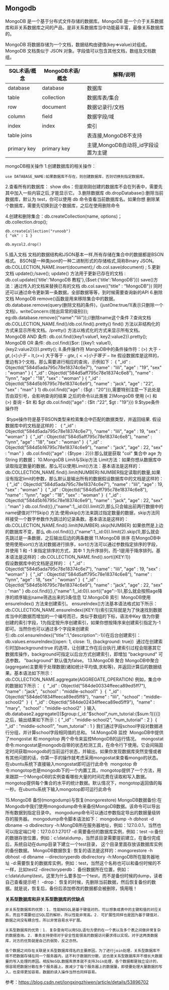 ## Mongodb ##

MongoDB 是一个基于分布式文件存储的数据库。MongoDB 是一个介于关系数据库和非关系数据库之间的产品，是非关系数据库当中功能最丰富，最像关系数据库的。

MongoDB 将数据存储为一个文档，数据结构由键值(key=>value)对组成。MongoDB 文档类似于 JSON 对象。字段值可以包含其他文档，数组及文档数组。

| SQL术语/概念 | MongoDB术语/概念 | 解释/说明                           |
| ------------ | ---------------- | ----------------------------------- |
| database     | database         | 数据库                              |
| table        | collection       | 数据库表/集合                       |
| row          | document         | 数据记录行/文档                     |
| column       | field            | 数据字段/域                         |
| index        | index            | 索引                                |
| table joins  |                  | 表连接,MongoDB不支持                |
| primary key  | primary key      | 主键,MongoDB自动将_id字段设置为主键 |

mongoDB相关操作
1.创建数据库的相关操作：

```
use DATABASE_NAME:如果数据库不存在，则创建数据库，否则切换到指定数据库。
```

2.查看所有的数据库：
    show dbs：但是刚刚创建的数据库不会在列表中，需要先其中加入一些内容之后,才能显示它。
3.删除数据库
    db.dropDatabase():删除当前数据库，默认为 test，你可以使用 db 命令查看当前数据库名。如果你想
删除某个数据库，需要先切换到这个数据库，之后在使用删除命令

4.创建和删除集合：db.createCollection(name, options)；db.collection.drop();

```
db.createCollection("runoob")
{ "ok" : 1 }

db.mycol2.drop()
```

5.插入文档
    文档的数据结构和JSON基本一样,所有存储在集合中的数据都是BSON格式。
    BSON是一种类json的一种二进制形式的存储格式,简称Binary JSON。
    db.COLLECTION_NAME.insert(document);/ db.col.save(document) ;
5.更新文档
    update();/save();
    update() 方法用于更新已存在的文档 : db.col.update({'title':'MongoDB 教程'},{$set:{'title':'MongoDB'}})
    save()方法：通过传入的文档来替换已有的文档 db.col.save({"title" : "MongoDB"})
    同时还可以通过命令更新第一条数据，全部数据等等，到时候需要查询新的API
6.删除文档
    MongoDB remove()函数是用来移除集合中的数据。
    db.database.remove(query(删除文档的条件)，{justOne:true/1(表示只删除一个文档)，writeConcern:(抛出异常的级别)});
    eg:db.database.remove({"name":"lili"});//删除name这个条件
7.查询文档
    db.COLLECTION_NAME.find()/db.col.find().pretty()
    find() 方法以非结构化的方式来显示所有文档。/pretty() 方法以格式化的方式来显示所有文档。
    MongoDB AND 条件:
        db.col.find({key1:value1, key2:value2}).pretty();
    MongoDB OR 条件:
        db.col.find({​$or: [{key1: value1}, {key2:value2}]}).pretty();
8.条件操作符
    MangoDB中的条件操作符：(>) 大于 - $gt,(<) 小于 - ​$lt,(>=) 大于等于 - $gte,(<= ) 小于等于 - ​$lte
    假设数据库是这样的，里边有3个文档，那么需要进行相应的查询，示例如下：
    { "_id" : ObjectId("584d5ada795c78e18374c6e7"), "name" : "lili", "age" : "19", "sex" : "woman" }
    { "_id" : ObjectId("584d5aff795c78e18374c6e8"), "name" : "lynn", "age" : "18", "sex" : "woman" }
    { "_id" : ObjectId("584d5b16795c78e18374c6e9"), "name" : "jack", "age" : "22", "sex" : "man" }
    1) db.col.find({"age" : {$gt : "20"}}),需要特别注意一下此处是否由双引号，会影响查询的结果
之后的命令以此类推
	2)MongoDB 使用 (<) 和 (>) 查询 - ​$lt 和 $gt
	db.col.find({"age" : {$lt :"22", $gt : "19"}})
9.​$type条件操作符

​    $type操作符是基于BSON类型来检索集合中匹配的数据类型，并返回结果. 假设数据库中的文档是这样的：
​     { "_id" : ObjectId("584d5ada795c78e18374c6e7"), "name" : "lili", "age" : 19, "sex" : "woman" }
​     { "_id" : ObjectId("584d5aff795c78e18374c6e8"), "name" : "lynn", "age" : "18", "sex" : "woman" }
​     { "_id" : ObjectId("584d5b16795c78e18374c6e9"), "name" : "jack", "age" : 22, "sex" : "man" }
​     db.col.find({"age" : {$type : 2}}):那么就是获取 "col" 集合中 age 为 String 的数据；
10.MongoDB Limit与Skip方法
​     Limit方法：如果你想从数据库中读取指定数量的数据，那么可以使用Limit()方法：
​    基本语法是这样的：db.COLLECTION_NAME.find().limit(NUMBER):NUMBER指定读取的数量,如果没有指定limit的参数，那么默认是输出所有的数据
​     假设数据库中的文档是这样的：
​     { "_id" : ObjectId("584d5ada795c78e18374c6e7"), "name" : "lili", "age" : 19, "sex" : "woman" }
​     { "_id" : ObjectId("584d5aff795c78e18374c6e8"), "name" : "lynn", "age" : "18", "sex" : "woman" }
​     { "_id" : ObjectId("584d5b16795c78e18374c6e9"), "name" : "jack", "age" : 22, "sex" : "man" }
​     db.col.find({},{"name":1,_id:0}).limit(2),那么只会输出前两行数据中的name键值对???
​     Skip() 方法:使用skip()方法来跳过指定数量的数据，skip方法同样接受一个数字参数作为跳过的记录条数。
​    基本语法是这样的：db.COLLECTION_NAME.find().limit(NUMBER).skip(NUMBER)
​        如果依然是上边的数据库不变，那么 db.col.find({},{"name":1,_id:0}).limit(2).skip(1),那么就会先跳过是一条数据，之后输出后边的两条数据
11.MongoDB 排序
​    在MongoDB中使用使用sort()方法对数据进行排序，sort()方法可以通过参数指定排序的字段，
​    并使用 1 和 -1 来指定排序的方式，其中 1 为升序排列，而-1是用于降序排列。
​    基本语法是这样的：db.COLLECTION_NAME.find().sort({KEY:1})	
​    假设数据库中的文档是这样的：
​     { "_id" : ObjectId("584d5ada795c78e18374c6e7"), "name" : "lili", "age" : 19, "sex" : "woman" }
​     { "_id" : ObjectId("584d5aff795c78e18374c6e8"), "name" : "lynn", "age" : 18, "sex" : "woman" }
​     { "_id" : ObjectId("584d5b16795c78e18374c6e9"), "name" : "jack", "age" : 22, "sex" : "man" }
​    db.col.find({},{"name":1,_id:0}).sort({"age":-1}),那么就会按照age降序的顺序输出name筛选出来的3条信息
12.MongoDB 索引
​    MongoDB使用 ensureIndex() 方法来创建索引。
​    ensureIndex()方法基本语法格式如下所示：db.COLLECTION_NAME.ensureIndex({KEY:1})
​    索引实际就是为了快速找到数据库当中的数据而增加的一个编号而已，类似于数组的下标，语法中 
​    Key 值为你要创建的索引字段，1为指定按升序创建索引，如果你想按降序来创建索引指定为-1即可。
​    当然你也可以通过多个字段来创建索引:db.col.ensureIndex({"title":1,"description":-1})
​    在后台创建索引：
​        db.values.ensureIndex({open: 1, close: 1}, {background: true})
​    通过在创建索引时加background:true 的选项，让创建工作在后台执行,建索引过程会阻塞其它数据库操作，background可指定以后台方式创建索引，即增加      	"background" 可选参数。 "background" 默认值为false。
13.MongoDB 聚合
​    MongoDB中聚合(aggregate)主要用于处理数据(诸如统计平均值,求和等)，并返回计算后的数据结果。基本语法如下所示：
​    db.COLLECTION_NAME.aggregate(AGGREGATE_OPERATION)
​    例如，集合中的数据如下所示：
​    {
​    "_id" : ObjectId("584de00334ffeeca89ed5ff7"),
​    "name" : "jack",
​    "school" : "middle-school1"
​    }
​    {
​    "_id" : ObjectId("584de01834ffeeca89ed5ff8"),
​    "name" : "lili",
​    "school" : "middle-school2"
​    }
​    {
​    "_id" : ObjectId("584de02434ffeeca89ed5ff9"),
​    "name" : "mary",
​    "school" : "middle-school2"
​    }
​    输入db.database2.aggregate([{$group:{_id:"$school",num_tutorial:{$sum:1}}}])之后，输出结果如下所示：
​    { "_id" : "middle-school2", "num_tutorial" : 2 }
​    { "_id" : "middle-school1", "num_tutorial" : 1 }
​    我们通过字段school字段对数据进行分组，并计算school字段相同值的总和。
14.MongoDB 监控
​    MongoDB中提供了mongostat 和 mongotop 两个命令来监控MongoDB的运行情况。
​    mongostat 命令:mongostat是mongodb自带的状态检测工具，在命令行下使用。它会间隔固定时间获取mongodb的当前运行状态，并输出。
​    如果你发现数据库突然变慢或者有其他问题的话，你第一手的操作就考虑采用mongostat来查看mongo的状态。 
​    在ubuntu系统下直接输入mongostat即可运行此命令
​    mongotop 命令:mongotop也是mongodb下的一个内置工具，mongotop提供了一个方法，用来跟踪一个MongoDB的实例
​    查看哪些大量的时间花费在读取和写入数据。 mongotop提供每个集合的水平的统计数据。默认情况下，mongotop返回值的每一秒。 
​    在ubuntu系统下输入mongotop即可运行此命令

15.MongoDB 备份(mongodump)与恢复(mongorestore)
    MongoDB数据备份:在Mongodb中我们使用mongodump命令来备份MongoDB数据。该命令可以导出所有数据到指定目录中。
    mongodump命令可以通过参数指定导出的数据量级转存的服务器。
    mongodump命令脚本语法如下： mongodump -h dbhost -d dbname -o dbdirectory
    -h:MongDB所在服务器地址，例如：127.0.0.1，当然也可以指定端口号：127.0.0.1:27017 
    -d:需要备份的数据库实例，例如：test 
    -o:备份的数据存放位置，例如：c:\data\dump，当然该目录需要提前建立，在备份完成后，系统自动在dump目录下建立一个test目录，
    这个目录里面存放该数据库实例的备份数据。 
    MongoDB数据恢复:
    恢复的语法是这样的：mongorestore -h dbhost -d dbname --directoryperdb dbdirectory
    -h:MongoDB所在服务器地址 
    -d:需要恢复的数据库实例，例如：test，当然这个名称也可以和备份时候的不一样，比如test2 
    -directoryperdb：
    备份数据所在位置，例如：c:\data\dump\test，这里为什么要多加一个test，而不是备份时候的dump，读者自己查看提示吧！ 
     -drop：
    恢复的时候，先删除当前数据，然后恢复备份的数据。就是说，恢复后，备份后添加修改的数据都会被删除，慎用哦！

**关系型数据库和非关系型数据库的优缺点**

```
非关系型数据库的优势：1. 性能NOSQL是基于键值对的，可以想象成表中的主键和值的对应关系，而且不需要经过SQL层的解析，所以性能非常高。2. 可扩展性同样也是因为基于键值对，数据之间没有耦合性，所以非常容易水平扩展。

关系型数据库的优势：1. 复杂查询可以用SQL语句方便的在一个表以及多个表之间做非常复杂的数据查询。2. 事务支持使得对于安全性能很高的数据访问要求得以实现。对于这两类数据库，对方的优势就是自己的弱势，反之亦然。

各个数据之间存在关联是关系型数据库得名的主要原因，为了进行join处理，关系型数据库不得不把数据存储在同一个服务器内，这不利于数据的分散，这也是关系型数据库并不擅长大数据量的写入处理的原因。相反NoSQL数据库原本就不支持Join处理，各个数据都是独立设计的，很容易把数据分散在多个服务器上，故减少了每个服务器上的数据量，即使要处理大量数据的写入，也变得更加容易，数据的读入操作当然也同样容易。
```

参考：https://blog.csdn.net/longxingzhiwen/article/details/53896702